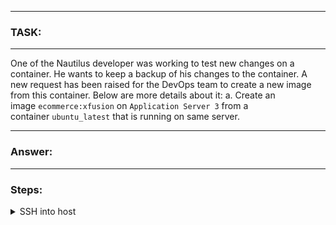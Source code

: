 
---
### TASK:
---
One of the Nautilus developer was working to test new changes on a container. He wants to keep a backup of his changes to the container. A new request has been raised for the DevOps team to create a new image from this container. Below are more details about it:
a. Create an image `ecommerce:xfusion` on `Application Server 3` from a container `ubuntu_latest` that is running on same server.

---
### Answer:
---
### Steps:

 <details>
    <summary>SSH into host</summary>

    ```
    ssh user@hostname
    ```
    </details>

 <details>
    <summary>Run docker command</summary>

    ```
    docker commit -a "Developer" ubuntu_latest ecommerce:xfusion
    ```
    </details>

<details>
    <summary>Verify</summary>

    ```
    docker image ls
    ```
    </details>